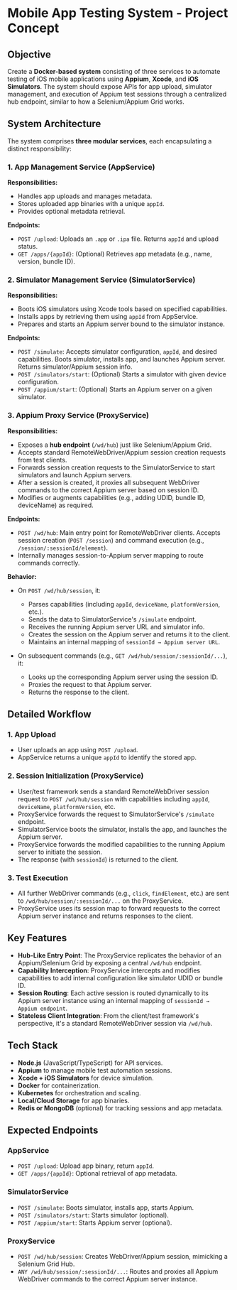 # Mobile App Testing System - Project Concept

## Objective

Create a **Docker-based system** consisting of three services to automate testing of iOS mobile applications using **Appium**, **Xcode**, and **iOS Simulators**. The system should expose APIs for app upload, simulator management, and execution of Appium test sessions through a centralized hub endpoint, similar to how a Selenium/Appium Grid works.

## System Architecture

The system comprises **three modular services**, each encapsulating a distinct responsibility:

### 1. App Management Service (AppService)

**Responsibilities:**

* Handles app uploads and manages metadata.
* Stores uploaded app binaries with a unique `appId`.
* Provides optional metadata retrieval.

**Endpoints:**

* `POST /upload`: Uploads an `.app` or `.ipa` file. Returns `appId` and upload status.
* `GET /apps/{appId}`: (Optional) Retrieves app metadata (e.g., name, version, bundle ID).

### 2. Simulator Management Service (SimulatorService)

**Responsibilities:**

* Boots iOS simulators using Xcode tools based on specified capabilities.
* Installs apps by retrieving them using `appId` from AppService.
* Prepares and starts an Appium server bound to the simulator instance.

**Endpoints:**

* `POST /simulate`: Accepts simulator configuration, `appId`, and desired capabilities. Boots simulator, installs app, and launches Appium server. Returns simulator/Appium session info.
* `POST /simulators/start`: (Optional) Starts a simulator with given device configuration.
* `POST /appium/start`: (Optional) Starts an Appium server on a given simulator.

### 3. Appium Proxy Service (ProxyService)

**Responsibilities:**

* Exposes a **hub endpoint** (`/wd/hub`) just like Selenium/Appium Grid.
* Accepts standard RemoteWebDriver/Appium session creation requests from test clients.
* Forwards session creation requests to the SimulatorService to start simulators and launch Appium servers.
* After a session is created, it proxies all subsequent WebDriver commands to the correct Appium server based on session ID.
* Modifies or augments capabilities (e.g., adding UDID, bundle ID, deviceName) as required.

**Endpoints:**

* `POST /wd/hub`: Main entry point for RemoteWebDriver clients. Accepts session creation (`POST /session`) and command execution (e.g., `/session/:sessionId/element`).
* Internally manages session-to-Appium server mapping to route commands correctly.

**Behavior:**

* On `POST /wd/hub/session`, it:

  * Parses capabilities (including `appId`, `deviceName`, `platformVersion`, etc.).
  * Sends the data to SimulatorService's `/simulate` endpoint.
  * Receives the running Appium server URL and simulator info.
  * Creates the session on the Appium server and returns it to the client.
  * Maintains an internal mapping of `sessionId → Appium server URL`.

* On subsequent commands (e.g., `GET /wd/hub/session/:sessionId/...`), it:

  * Looks up the corresponding Appium server using the session ID.
  * Proxies the request to that Appium server.
  * Returns the response to the client.

## Detailed Workflow

### 1. App Upload

* User uploads an app using `POST /upload`.
* AppService returns a unique `appId` to identify the stored app.

### 2. Session Initialization (ProxyService)

* User/test framework sends a standard RemoteWebDriver session request to `POST /wd/hub/session` with capabilities including `appId`, `deviceName`, `platformVersion`, etc.
* ProxyService forwards the request to SimulatorService's `/simulate` endpoint.
* SimulatorService boots the simulator, installs the app, and launches the Appium server.
* ProxyService forwards the modified capabilities to the running Appium server to initiate the session.
* The response (with `sessionId`) is returned to the client.

### 3. Test Execution

* All further WebDriver commands (e.g., `click`, `findElement`, etc.) are sent to `/wd/hub/session/:sessionId/...` on the ProxyService.
* ProxyService uses its session map to forward requests to the correct Appium server instance and returns responses to the client.

## Key Features

* **Hub-Like Entry Point**: The ProxyService replicates the behavior of an Appium/Selenium Grid by exposing a central `/wd/hub` endpoint.
* **Capability Interception**: ProxyService intercepts and modifies capabilities to add internal configuration like simulator UDID or bundle ID.
* **Session Routing**: Each active session is routed dynamically to its Appium server instance using an internal mapping of `sessionId → Appium endpoint`.
* **Stateless Client Integration**: From the client/test framework's perspective, it's a standard RemoteWebDriver session via `/wd/hub`.

## Tech Stack

* **Node.js** (JavaScript/TypeScript) for API services.
* **Appium** to manage mobile test automation sessions.
* **Xcode + iOS Simulators** for device simulation.
* **Docker** for containerization.
* **Kubernetes** for orchestration and scaling.
* **Local/Cloud Storage** for app binaries.
* **Redis or MongoDB** (optional) for tracking sessions and app metadata.

## Expected Endpoints

### AppService

* `POST /upload`: Upload app binary, return `appId`.
* `GET /apps/{appId}`: Optional retrieval of app metadata.

### SimulatorService

* `POST /simulate`: Boots simulator, installs app, starts Appium.
* `POST /simulators/start`: Starts simulator (optional).
* `POST /appium/start`: Starts Appium server (optional).

### ProxyService

* `POST /wd/hub/session`: Creates WebDriver/Appium session, mimicking a Selenium Grid Hub.
* `ANY /wd/hub/session/:sessionId/...`: Routes and proxies all Appium WebDriver commands to the correct Appium server instance.
